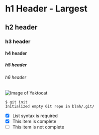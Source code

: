# h1 Header - Largest
## h2 header
### h3 header
#### h4 header
##### h5 header
###### h6 header

![Image of Yaktocat](https://octodex.github.com/images/yaktocat.png)

```
$ git init
Initialized empty Git repo in blah/.git/
```

- [x] List syntax is required
- [x] This item is complete
- [ ] This item is not complete
